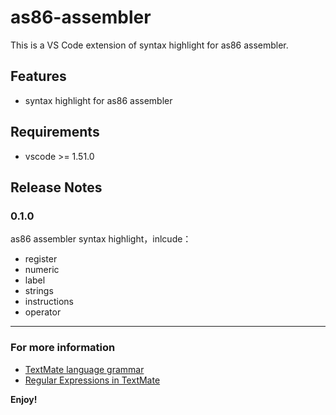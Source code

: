# as86-assembler

This is a VS Code extension of syntax highlight for as86 assembler.

## Features

- syntax highlight for as86 assembler

## Requirements

- vscode >= 1.51.0

## Release Notes

### 0.1.0

as86 assembler syntax highlight，inlcude：

- register
- numeric
- label
- strings
- instructions
- operator

---

### For more information

- [TextMate language grammar](https://macromates.com/manual/en/language_grammars#)
- [Regular Expressions in TextMate](https://macromates.com/manual/en/regular_expressions)

**Enjoy!**
